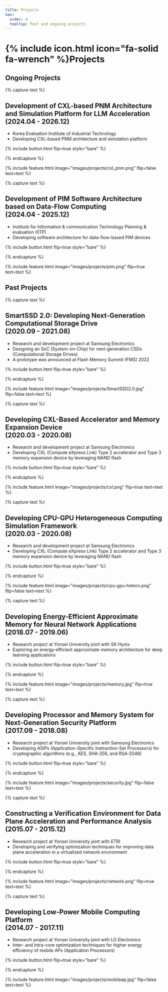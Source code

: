 ```yaml
---
title: Projects
nav:
  order: 4
  tooltip: Past and ongoing projects
---
```


# {% include icon.html icon="fa-solid fa-wrench" %}Projects

## Ongoing Projects

{% capture text %}

## **Development of CXL-based PNM Architecture and Simulation Platform for LLM Acceleration <br> (2024.04 - 2026.12)**

- Korea Evaluation Institute of Industrial Technology
- Developing CXL-based PNM architecture and simulation platform

{% include button.html flip=true style="bare" %}

{% endcapture %}

{% include feature.html image="images/projects/cxl_pnm.png" flip=false text=text %}


{% capture text %}

## **Development of PIM Software Architecture based on Data-Flow Computing <br> (2024.04 - 2025.12)**

- Institute for Information & communication Technology Planning & evaluation (IITP)
- D﻿eveloping software architecture for data-flow-based PIM devices

{% include button.html flip=true style="bare" %}

{% endcapture %}

{% include feature.html image="images/projects/pim.png" flip=true text=text %}


## Past Projects

{% capture text %}

## **SmartSSD 2.0: Developing Next-Generation Computational Storage Drive <br> (2020.09 - 2021.08)**

- Research and development project at Samsung Electronics 
- Designing an SoC (System-on-Chip) for next-generation CSDs (Computational Storage Drives)
- A prototype was announced at Flash Memory Summit (FMS) 2022

{% include button.html flip=true style="bare" %}

{% endcapture %}

{% include feature.html image="images/projects/SmartSSD2.0.jpg" flip=false text=text %}


{% capture text %}

## **Developing CXL-Based Accelerator and Memory Expansion Device <br> (2020.03 - 2020.08)**

- Research and development project at Samsung Electronics
- D﻿eveloping CXL (Compute eXpress Link) Type 2 accelerator and Type 3 memory expansion device by leveraging NAND flash

{% include button.html flip=true style="bare" %}

{% endcapture %}

{% include feature.html image="images/projects/cxl.png" flip=true text=text %}


{% capture text %}

## **Developing CPU-GPU Heterogeneous Computing Simulation Framework <br> (2020.03 - 2020.08)**

- Research and development project at Samsung Electronics 
- D﻿eveloping CXL (Compute eXpress Link) Type 2 accelerator and Type 3 memory expansion device by leveraging NAND flash

{% include button.html flip=true style="bare" %}

{% endcapture %}

{% include feature.html image="images/projects/cpu-gpu-hetero.png" flip=false text=text %}


{% capture text %}

## **Developing Energy-Efficient Approximate Memory for Neural Network Applications <br> (2018.07 - 2019.06)**

- Research project at Yonsei University joint with SK Hynix 
- E﻿xploring an energy-efficient approximate memory architecture for deep learning applications

{% include button.html flip=true style="bare" %}

{% endcapture %}

{% include feature.html image="images/projects/memory.jpg" flip=true text=text %}


{% capture text %}

## **Developing Processor and Memory System for Next-Generation Security Platform <br> (2017.09 - 2018.08)**

- Research project at Yonsei University joint with Samsung Electronics 
- Developing ASIPs (Application-Specific Instruction-Set Processors) for cryptographic algorithms (e.g., AES, SHA-256, and RSA-2048)

{% include button.html flip=true style="bare" %}

{% endcapture %}

{% include feature.html image="images/projects/security.jpg" flip=false text=text %}


{% capture text %}

## **Constructing a Verification Environment for Data Plane Acceleration and Performance Analysis <br> (2015.07 - 2015.12)**

- Research project at Yonsei University joint with ETRI 
- Developing and verifying optimization techniques for improving data plane acceleration in a virtualized network environment

{% include button.html flip=true style="bare" %}

{% endcapture %}

{% include feature.html image="images/projects/network.png" flip=true text=text %}


{% capture text %}

## **Developing Low-Power Mobile Computing Platform <br> (2014.07 - 2017.11)**

- Research project at Yonsei University joint with LG Electronics 
- Inter- and Intra-core optimization techniques for higher energy efficiency of mobile APs (Application Processors)

{% include button.html flip=true style="bare" %}

{% endcapture %}

{% include feature.html image="images/projects/mobileap.jpg" flip=false text=text %}
